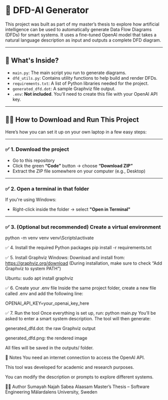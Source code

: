 # 🤖 DFD-AI Generator

This project was built as part of my master’s thesis to explore how artificial intelligence can be used to automatically generate Data Flow Diagrams (DFDs) for smart systems. It uses a fine-tuned OpenAI model that takes a natural language description as input and outputs a complete DFD diagram.

---

## 📁 What's Inside?

- `main.py`: The main script you run to generate diagrams.
- `dfd_utils.py`: Contains utility functions to help build and render DFDs.
- `requirements.txt`: A list of Python libraries needed for the project.
- `generated_dfd.dot`: A sample Graphviz file output.
- `.env`: **Not included**. You'll need to create this file with your OpenAI API key.

---

## 🧑‍💻 How to Download and Run This Project

Here’s how you can set it up on your own laptop in a few easy steps:

---

### ✅ 1. Download the project

- Go to this repository
- Click the green **“Code”** button → choose **“Download ZIP”**
- Extract the ZIP file somewhere on your computer (e.g., Desktop)

---

### ✅ 2. Open a terminal in that folder

If you're using Windows:
- Right-click inside the folder → select **"Open in Terminal"**

---

### ✅ 3. (Optional but recommended) Create a virtual environment

python -m venv venv
venv\Scripts\activate

✅ 4. Install the required Python packages
pip install -r requirements.txt

✅ 5. Install Graphviz
Windows:
Download and install from: https://graphviz.org/download
(During installation, make sure to check “Add Graphviz to system PATH”)

Ubuntu:
sudo apt install graphviz

✅ 6. Create your .env file
Inside the same project folder, create a new file called .env and add the following line:

OPENAI_API_KEY=your_openai_key_here

✅ 7. Run the tool
Once everything is set up, run:
python main.py
You’ll be asked to enter a smart system description.
The tool will then generate:

generated_dfd.dot: the raw Graphviz output

generated_dfd.png: the rendered image

All files will be saved in the outputs/ folder.


📝 Notes
You need an internet connection to access the OpenAI API.

This tool was developed for academic and research purposes.

You can modify the description or prompts to explore different systems.

👩‍💻 Author
Sumayah Najah Sabea Alaasam
Master’s Thesis – Software Engineering
Mälardalens University, Sweden


